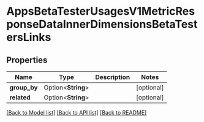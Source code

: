 # AppsBetaTesterUsagesV1MetricResponseDataInnerDimensionsBetaTestersLinks

## Properties

Name | Type | Description | Notes
------------ | ------------- | ------------- | -------------
**group_by** | Option<**String**> |  | [optional]
**related** | Option<**String**> |  | [optional]

[[Back to Model list]](../README.md#documentation-for-models) [[Back to API list]](../README.md#documentation-for-api-endpoints) [[Back to README]](../README.md)


